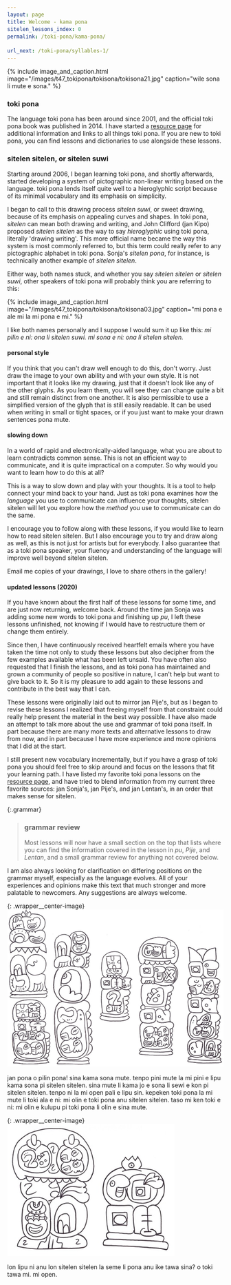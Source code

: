 ```yaml
---
layout: page
title: Welcome - kama pona
sitelen_lessons_index: 0
permalink: /toki-pona/kama-pona/

url_next: /toki-pona/syllables-1/
---
```


{% include image_and_caption.html image="/images/t47_tokipona/tokisona/tokisona21.jpg" caption="wile sona li mute e sona." %}

### toki pona

The language toki pona has been around since 2001, and the official toki pona book was published in 2014. I have started a [resource page](/toki-pona/about/) for additional information and links to all things toki pona. If you are new to toki pona, you can find lessons and dictionaries to use alongside these lessons.

### sitelen sitelen, or sitelen suwi

Starting around 2006, I began learning toki pona, and shortly afterwards, started developing a system of pictographic non-linear writing based on the language. toki pona lends itself quite well to a hieroglyphic script because of its minimal vocabulary and its emphasis on simplicity.

I began to call to this drawing process _sitelen suwi_, or sweet drawing, because of its emphasis on appealing curves and shapes. In toki pona, _sitelen_ can mean both drawing and writing, and John Clifford (jan Kipo) proposed _sitelen sitelen_ as the way to say _hieroglyphic_ using toki pona, literally 'drawing writing'.  This more official name became the way this system is most commonly referred to, but this term could really refer to any pictographic alphabet in toki pona. Sonja's _sitelen pona_, for instance, is technically another example of _sitelen sitelen_.

Either way, both names stuck, and whether you say _sitelen sitelen_ or _sitelen suwi_, other speakers of toki pona will probably think you are referring to this:

{% include image_and_caption.html image="/images/t47_tokipona/tokisona/tokisona03.jpg" caption="mi pona e ale mi la mi pona e mi." %}

I like both names personally and I suppose I would sum it up like this: _mi pilin e ni: ona li sitelen suwi. mi sona e ni: ona li sitelen sitelen._

#### personal style

If you think that you can't draw well enough to do this, don't worry. Just draw the image to your own ability and with your own style. It is not important that it looks like my drawing, just that it doesn't look like any of the other glyphs. As you learn them, you will see they can change quite a bit and still remain distinct from one another. It is also permissible to use a simplified version of the glyph that is still easily readable. It can be used when writing in small or tight spaces, or if you just want to make your drawn sentences pona mute.

#### slowing down

In a world of rapid and electronically-aided language, what you are about to learn contradicts common sense. This is not an efficient way to communicate, and it is quite impractical on a computer. So why would you want to learn how to do this at all?

This is a way to slow down and play with your thoughts. It is a tool to help connect your mind back to your hand. Just as toki pona examines how the _language_ you use to communicate can influence your thoughts, sitelen sitelen will let you explore how the _method_ you use to communicate can do the same.

I encourage you to follow along with these lessons, if you would like to learn how to read sitelen sitelen. But I also encourage you to try and draw along as well, as this is not just for artists but for everybody. I also guarantee that as a toki pona speaker, your fluency and understanding of the language will improve well beyond sitelen sitelen.

Email me copies of your drawings, I love to share others in the gallery!

#### updated lessons (2020)

If you have known about the first half of these lessons for some time, and are just now returning, welcome back. Around the time jan Sonja was adding some new words to toki pona and finishing up _pu_, I left these lessons unfinished, not knowing if I would have to restructure them or change them entirely.

Since then, I have continuously received heartfelt emails where you have taken the time not only to study these lessons but also decipher from the few examples available what has been left unsaid. You have often also requested that I finish the lessons, and as toki pona has maintained and grown a community of people so positive in nature, I can't help but want to give back to it. So it is my pleasure to add again to these lessons and contribute in the best way that I can.

These lessons were originally laid out to mirror jan Pije's, but as I began to revise these lessons I realized that freeing myself from that constraint could really help present the material in the best way possible. I have also made an attempt to talk more about the use and grammar of toki pona itself. In part because there are many more texts and alternative lessons to draw from now, and in part because I have more experience and more opinions that I did at the start.

I still present new vocabulary incrementally, but if you have a grasp of toki pona you should feel free to skip around and focus on the lessons that fit your learning path.  I have listed my favorite toki pona lessons on the [resource page](/toki-pona/about/), and have tried to blend information from my current three favorite sources: jan Sonja's, jan Pije's, and jan Lentan's, in an order that makes sense for sitelen.

{:.grammar}
>### grammar review
>Most lessons will now have a small section on the top that lists where you can find the information covered in the lesson in _pu_, _Pije_, and _Lentan_, and a small grammar review for anything not covered below.
>

I am also always looking for clarification on differing positions on the grammar myself, especially as the language evolves. All of your experiences and opinions make this text that much stronger and more palatable to newcomers. Any suggestions are always welcome.

{: .wrapper__center-image}
![lipu lawa pi esun kama](/images/t47/t47.200721_1.jpg)

jan pona o pilin pona! sina kama sona mute. tenpo pini mute la mi pini e lipu kama sona pi sitelen sitelen. sina mute li kama jo e sona li sewi e kon pi sitelen sitelen. tenpo ni la mi open pali e lipu sin.  kepeken toki pona la mi mute li toki ala e ni: mi olin e toki pona anu sitelen sitelen. taso mi ken toki e ni: mi olin e kulupu pi toki pona li olin e sina mute.

{: .wrapper__center-image}
![lipu lawa pi esun kama](/images/t47/t47.200721_2.jpg)

lon lipu ni anu lon sitelen sitelen la seme li pona anu ike tawa sina? o toki tawa mi. mi open.


